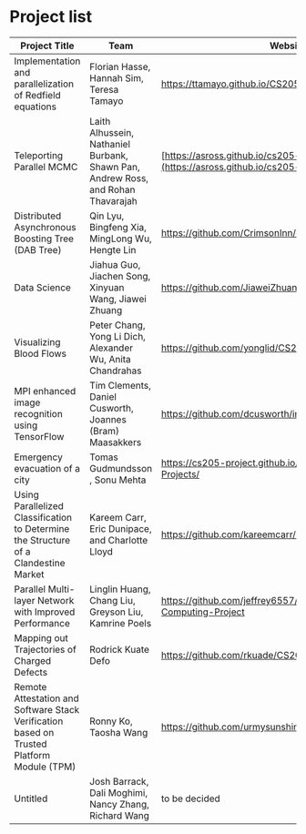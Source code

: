 # Project list

| Project Title | Team | Website | Supervisor
| ------------ | --------- | -------- | -------- |
|Implementation and parallelization of Redfield equations | Florian Hasse, Hannah Sim, Teresa Tamayo| https://ttamayo.github.io/CS205_Redfield/ | Manju |
| Teleporting Parallel MCMC | Laith Alhussein, Nathaniel Burbank, Shawn Pan, Andrew Ross, and Rohan Thavarajah |[https://asross.github.io/cs205-project/](https://asross.github.io/cs205-project/) | WeiWei|
| Distributed Asynchronous Boosting Tree (DAB Tree)| Qin Lyu, Bingfeng Xia, MingLong Wu, Hengte Lin | https://github.com/CrimsonInn/dab-tree | Rafael |
| Data Science | Jiahua Guo, Jiachen Song, Xinyuan Wang, Jiawei Zhuang | https://github.com/JiaweiZhuang/CS205_final_project | WeiWei |
| Visualizing Blood Flows| Peter Chang, Yong Li Dich, Alexander Wu, Anita Chandrahas |https://github.com/yonglid/CS205-Final-Project | Manju |
| MPI enhanced image recognition using TensorFlow |Tim Clements, Daniel Cusworth, Joannes (Bram) Maasakkers | https://github.com/dcusworth/image_tensorflow | Rafael | 
| Emergency evacuation of a city | Tomas Gudmundsson , Sonu Mehta | https://cs205-project.github.io/CS205-Spring2017-Projects/ | Charles |
| Using Parallelized Classification to Determine the Structure of a Clandestine Market| Kareem Carr, Eric Dunipace, and Charlotte Lloyd | https://github.com/kareemcarr/cs205_2017_project/ | Rafael |
| Parallel Multi-layer Network with Improved Performance | Linglin Huang, Chang Liu, Greyson Liu, Kamrine Poels | https://github.com/jeffrey6557/CS205-Parallel-Computing-Project | Charles |
|Mapping out Trajectories of Charged Defects |Rodrick Kuate Defo |  https://github.com/rkuade/CS205-project | Manju |
|Remote Attestation and Software Stack Verification based on Trusted Platform Module (TPM) | Ronny Ko, Taosha Wang|https://github.com/urmysunshine007/CS205_Final_project | Charles |
|Untitled |Josh Barrack, Dali Moghimi, Nancy Zhang, Richard Wang | to be decided | Manju |
